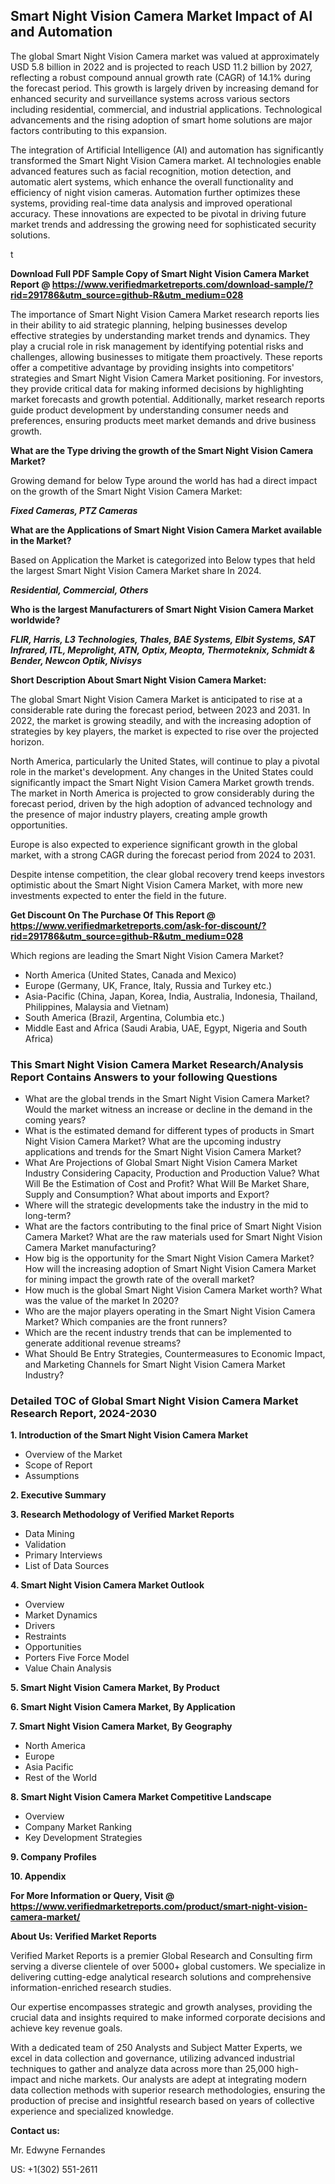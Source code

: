 <h2>Smart Night Vision Camera Market Impact of AI and Automation</h2><p>The global Smart Night Vision Camera market was valued at approximately USD 5.8 billion in 2022 and is projected to reach USD 11.2 billion by 2027, reflecting a robust compound annual growth rate (CAGR) of 14.1% during the forecast period. This growth is largely driven by increasing demand for enhanced security and surveillance systems across various sectors including residential, commercial, and industrial applications. Technological advancements and the rising adoption of smart home solutions are major factors contributing to this expansion.</p><p>The integration of Artificial Intelligence (AI) and automation has significantly transformed the Smart Night Vision Camera market. AI technologies enable advanced features such as facial recognition, motion detection, and automatic alert systems, which enhance the overall functionality and efficiency of night vision cameras. Automation further optimizes these systems, providing real-time data analysis and improved operational accuracy. These innovations are expected to be pivotal in driving future market trends and addressing the growing need for sophisticated security solutions.</p>t</p><p id="" class=""><strong>Download Full PDF Sample Copy of Smart Night Vision Camera Market Report @ <a href="https://www.verifiedmarketreports.com/download-sample/?rid=291786&utm_source=github-R&utm_medium=028" target="_blank">https://www.verifiedmarketreports.com/download-sample/?rid=291786&utm_source=github-R&utm_medium=028</a></strong></p><p>The importance of&nbsp;Smart Night Vision Camera Market research reports lies in their ability to aid strategic planning, helping businesses develop effective strategies by understanding market trends and dynamics. They play a crucial role in risk management by identifying potential risks and challenges, allowing businesses to mitigate them proactively. These reports offer a competitive advantage by providing insights into competitors' strategies and Smart Night Vision Camera Market positioning. For investors, they provide critical data for making informed decisions by highlighting market forecasts and growth potential. Additionally, market research reports guide product development by understanding consumer needs and preferences, ensuring products meet market demands and drive business growth.</p><p><strong>What are the&nbsp;Type driving the growth of the Smart Night Vision Camera Market?</strong></p><p id="" class="">Growing demand for below Type around the world has had a direct impact on the growth of the Smart Night Vision Camera Market:</p><em><strong>Fixed Cameras, PTZ Cameras</strong></em></p><strong>What are the&nbsp;Applications&nbsp;of Smart Night Vision Camera Market available in the Market?</strong></p><p id="" class="">Based on Application the Market is categorized into Below types that held the largest Smart Night Vision Camera Market share In 2024.</p><em><strong>Residential, Commercial, Others</strong></em></p><strong>Who is the largest Manufacturers of Smart Night Vision Camera Market worldwide?</strong></p><p><em><strong>FLIR, Harris, L3 Technologies, Thales, BAE Systems, Elbit Systems, SAT Infrared, ITL, Meprolight, ATN, Optix, Meopta, Thermoteknix, Schmidt & Bender, Newcon Optik, Nivisys</strong></em></p><p id="" class=""><strong>Short Description About Smart Night Vision Camera Market:</strong></p><p>The global Smart Night Vision Camera Market is anticipated to rise at a considerable rate during the forecast period, between 2023 and 2031. In 2022, the market is growing steadily, and with the increasing adoption of strategies by key players, the market is expected to rise over the projected horizon.</p><p>North America, particularly the United States, will continue to play a pivotal role in the market's development. Any changes in the United States could significantly impact the Smart Night Vision Camera Market growth trends. The market in North America is projected to grow considerably during the forecast period, driven by the high adoption of advanced technology and the presence of major industry players, creating ample growth opportunities.</p><p>Europe is also expected to experience significant growth in the global market, with a strong CAGR during the forecast period from 2024 to 2031.</p><p>Despite intense competition, the clear global recovery trend keeps investors optimistic about the Smart Night Vision Camera Market, with more new investments expected to enter the field in the future.</p><p id="" class=""><strong>Get Discount On The Purchase Of This Report @ <a href="https://www.verifiedmarketreports.com/ask-for-discount/?rid=291786&utm_source=github-R&utm_medium=028" target="_blank">https://www.verifiedmarketreports.com/ask-for-discount/?rid=291786&utm_source=github-R&utm_medium=028</a></strong></p>Which regions are leading the Smart Night Vision Camera Market?</p><ul><li>North America (United States, Canada and Mexico)</li><li>Europe (Germany, UK, France, Italy, Russia and Turkey etc.)</li><li>Asia-Pacific (China, Japan, Korea, India, Australia, Indonesia, Thailand, Philippines, Malaysia and Vietnam)</li><li>South America (Brazil, Argentina, Columbia etc.)</li><li>Middle East and Africa (Saudi Arabia, UAE, Egypt, Nigeria and South Africa)</li></ul><h3 id="" class="">This Smart Night Vision Camera Market Research/Analysis Report Contains Answers to your following Questions</h3><ul><li>What are the global trends in the Smart Night Vision Camera Market? Would the market witness an increase or decline in the demand in the coming years?</li><li>What is the estimated demand for different types of products in Smart Night Vision Camera Market? What are the upcoming industry applications and trends for the Smart Night Vision Camera Market?</li><li>What Are Projections of Global Smart Night Vision Camera Market Industry Considering Capacity, Production and Production Value? What Will Be the Estimation of Cost and Profit? What Will Be Market Share, Supply and Consumption? What about imports and Export?</li><li>Where will the strategic developments take the industry in the mid to long-term?</li><li>What are the factors contributing to the final price of Smart Night Vision Camera Market? What are the raw materials used for Smart Night Vision Camera Market manufacturing?</li><li>How big is the opportunity for the Smart Night Vision Camera Market? How will the increasing adoption of Smart Night Vision Camera Market for mining impact the growth rate of the overall market?</li><li>How much is the global Smart Night Vision Camera Market worth? What was the value of the market In 2020?</li><li>Who are the major players operating in the Smart Night Vision Camera Market? Which companies are the front runners?</li><li>Which are the recent industry trends that can be implemented to generate additional revenue streams?</li><li>What Should Be Entry Strategies, Countermeasures to Economic Impact, and Marketing Channels for Smart Night Vision Camera Market Industry?</li></ul><h3 id="" class="">Detailed TOC of Global Smart Night Vision Camera Market Research Report, 2024-2030</h3><p id="" class=""><strong>1. Introduction of the Smart Night Vision Camera Market</strong></p><ul><li>Overview of the Market</li><li>Scope of Report</li><li>Assumptions</li></ul><p id="" class=""><strong>2. Executive Summary</strong></p><p id="" class=""><strong>3. Research Methodology of Verified Market Reports</strong></p><ul><li>Data Mining</li><li>Validation</li><li>Primary Interviews</li><li>List of Data Sources</li></ul><p id="" class=""><strong>4. Smart Night Vision Camera Market Outlook</strong></p><ul><li>Overview</li><li>Market Dynamics</li><li>Drivers</li><li>Restraints</li><li>Opportunities</li><li>Porters Five Force Model</li><li>Value Chain Analysis</li></ul><p id="" class=""><strong>5. Smart Night Vision Camera Market, By Product</strong></p><p id="" class=""><strong>6. Smart Night Vision Camera Market, By Application</strong></p><p id="" class=""><strong>7. Smart Night Vision Camera Market, By Geography</strong></p><ul><li>North America</li><li>Europe</li><li>Asia Pacific</li><li>Rest of the World</li></ul><p id="" class=""><strong>8. Smart Night Vision Camera Market Competitive Landscape</strong></p><ul><li>Overview</li><li>Company Market Ranking</li><li>Key Development Strategies</li></ul><p id="" class=""><strong>9. Company Profiles</strong></p><p id="" class=""><strong>10. Appendix</strong></p><p id="" class=""><strong>For More Information or Query, Visit @ <a href="https://www.verifiedmarketreports.com/product/smart-night-vision-camera-market/" target="_blank">https://www.verifiedmarketreports.com/product/smart-night-vision-camera-market/</a></strong></p><p id="" class=""><strong>About Us: Verified Market Reports</strong></p><p id="" class="">Verified Market Reports is a premier Global Research and Consulting firm serving a diverse clientele of over 5000+ global customers. We specialize in delivering cutting-edge analytical research solutions and comprehensive information-enriched research studies.</p><p id="" class="">Our expertise encompasses strategic and growth analyses, providing the crucial data and insights required to make informed corporate decisions and achieve key revenue goals.</p><p id="" class="">With a dedicated team of 250 Analysts and Subject Matter Experts, we excel in data collection and governance, utilizing advanced industrial techniques to gather and analyze data across more than 25,000 high-impact and niche markets. Our analysts are adept at integrating modern data collection methods with superior research methodologies, ensuring the production of precise and insightful research based on years of collective experience and specialized knowledge.</p><p id="" class=""><strong>Contact us:</strong></p><p id="" class="">Mr. Edwyne Fernandes</p><p id="" class="">US: +1(302) 551-2611</p>